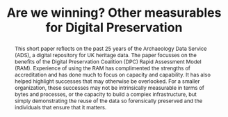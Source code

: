 ---
abstract: 'This short paper reflects on the past 25 years of the Archaeology Data
  Service (ADS), a digital repository for UK heritage data.  The paper focusses on
  the benefits of the Digital Preservation Coalition (DPC) Rapid Assessment Model
  (RAM).  Experience of using the RAM has complimented the strengths of accreditation
  and has done much to focus on capacity and capability. It has also helped highlight
  successes that may otherwise be overlooked. For a smaller organization, these successes
  may not be intrinsically measurable in terms of bytes and processes, or the capacity
  to build a complex infrastructure, but simply demonstrating the reuse of the data
  so forensically preserved and the individuals that ensure that it matters.

  '
creators:
- Evans, Tim
date: null
document_url: https://services.phaidra.univie.ac.at/api/object/o:1424951/download
grand_parent: iPRES
institutions:
- Archaeology Data Service
keywords:
- maturity modelling
- designated community
- data reuse
- capability
landing_page_url: https://phaidra.univie.ac.at/o:1424951
language: eng
layout: publication
license: CC BY 4.0 International
notes_url: null
parent: iPRES 2021
publication_type: paper
size: 359497
slides_url: null
source_name: iPRES
title: Are we winning? Other measurables for Digital Preservation
year: 2021
---